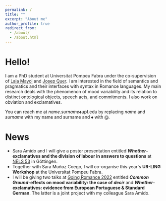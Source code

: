 ```yaml
---
permalink: /
title: ""
excerpt: "About me"
author_profile: true
redirect_from: 
  - /about/
  - /about.html
---
```


Hello!
======
I am a PhD student at Universitat Pompeu Fabra under the co-supervision of [Laia Mayol](https://www.upf.edu/web/laia-mayol/) and [Josep Quer](https://www.icrea.cat/Web/ScientificStaff/Josep-Quer-Villanueva-131). I am interested in the field of semantics and pragmatics and their interfaces with syntax in Romance languages. My main research deals with the phenomenon of mood variability and its relation to distinct ontological objects, speech acts, and commitments. I also work on obviation and exclamatives.

You can reach me at *name*.*surname*♠upf.edu by replacing *name* and *surname* with my name and surname and ♠ with @.

News
======
- Sara Amido and I will give a poster presentation entitled ***Whether*-exclamatives and the division of labour in answers to questions** at [NELS 53](https://nels53.uni-goettingen.de/) in Göttingen.
- Together with Sara Muñoz Coego, I will co-organise this year's **UR-LING Workshop** at the Universitat Pompeu Fabra.
- I will be giving two talks at [Going Romance 2022](https://clt.uab.cat/going-romance-2022/) entitled ***Common Ground*-effects on mood variability: the case of *decir*** and ***Whether*-exclamatives: evidence from European Portuguese & Standard German**. The latter is a joint project with my colleague Sara Amido.
